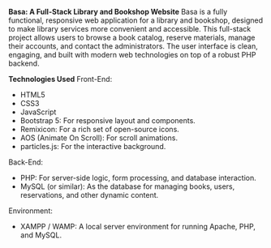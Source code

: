 **Basa: A Full-Stack Library and Bookshop Website**
Basa is a fully functional, responsive web application for a library and bookshop, designed to make library services more convenient and accessible. This full-stack project allows users to browse a book catalog, reserve materials, manage their accounts, and contact the administrators. The user interface is clean, engaging, and built with modern web technologies on top of a robust PHP backend.

**Technologies Used**
Front-End:
  - HTML5
  - CSS3
  - JavaScript
  - Bootstrap 5: For responsive layout and components.
  - Remixicon: For a rich set of open-source icons.
  - AOS (Animate On Scroll): For scroll animations.
  - particles.js: For the interactive background.

Back-End:
  - PHP: For server-side logic, form processing, and database interaction.
  - MySQL (or similar): As the database for managing books, users, reservations, and other dynamic content.

Environment:
  - XAMPP / WAMP: A local server environment for running Apache, PHP, and MySQL.

